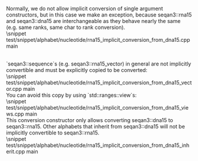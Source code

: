 Normally, we do not allow implicit conversion of single argument constructors, but in this case we make an exception,
because seqan3::rna15 and seqan3::dna15 are interchangeable as they behave nearly the same (e.g. same ranks, same
char to rank conversion).
<br>
\snippet test/snippet/alphabet/nucleotide/rna15_implicit_conversion_from_dna15.cpp main

<br>
`seqan3::sequence`s (e.g. seqan3::rna15_vector) in general are not implicitly convertible and must be explicitly
copied to be converted:
<br>
\snippet test/snippet/alphabet/nucleotide/rna15_implicit_conversion_from_dna15_vector.cpp main

<br>
You can avoid this copy by using `std::ranges::view`s:
<br>
\snippet test/snippet/alphabet/nucleotide/rna15_implicit_conversion_from_dna15_views.cpp main

<br>
This conversion constructor only allows converting seqan3::dna15 to seqan3::rna15. Other alphabets that inherit
from seqan3::dna15 will not be implicitly convertible to seqan3::rna15.
<br>
\snippet test/snippet/alphabet/nucleotide/rna15_implicit_conversion_from_dna15_inherit.cpp main
